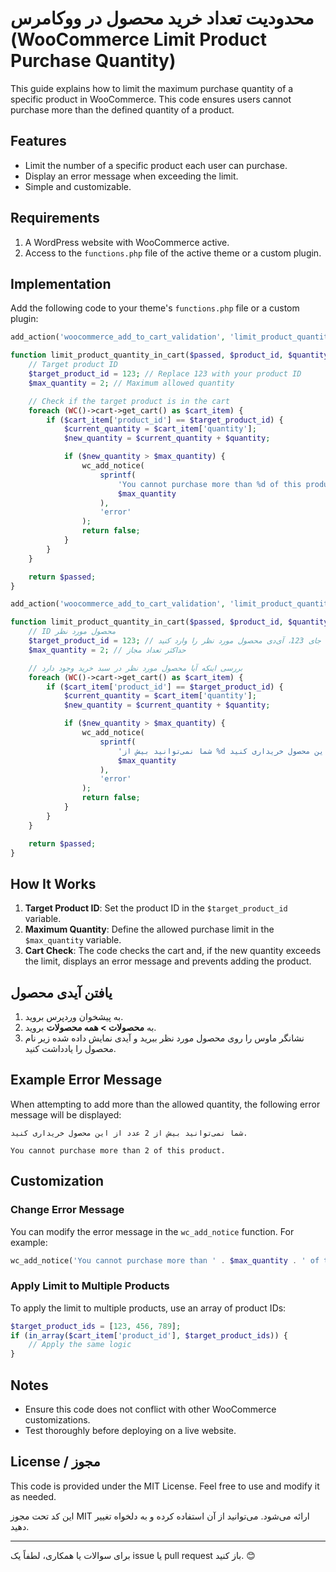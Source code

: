 # محدودیت تعداد خرید محصول در ووکامرس (WooCommerce Limit Product Purchase Quantity)

This guide explains how to limit the maximum purchase quantity of a specific product in WooCommerce. This code ensures users cannot purchase more than the defined quantity of a product.

## Features
- Limit the number of a specific product each user can purchase.
- Display an error message when exceeding the limit.
- Simple and customizable.

## Requirements
1. A WordPress website with WooCommerce active.
2. Access to the `functions.php` file of the active theme or a custom plugin.

## Implementation

Add the following code to your theme's `functions.php` file or a custom plugin:

```php
add_action('woocommerce_add_to_cart_validation', 'limit_product_quantity_in_cart', 10, 3);

function limit_product_quantity_in_cart($passed, $product_id, $quantity) {
    // Target product ID
    $target_product_id = 123; // Replace 123 with your product ID
    $max_quantity = 2; // Maximum allowed quantity

    // Check if the target product is in the cart
    foreach (WC()->cart->get_cart() as $cart_item) {
        if ($cart_item['product_id'] == $target_product_id) {
            $current_quantity = $cart_item['quantity'];
            $new_quantity = $current_quantity + $quantity;

            if ($new_quantity > $max_quantity) {
                wc_add_notice(
                    sprintf(
                        'You cannot purchase more than %d of this product.',
                        $max_quantity
                    ), 
                    'error'
                );
                return false;
            }
        }
    }

    return $passed;
}
```

```php
add_action('woocommerce_add_to_cart_validation', 'limit_product_quantity_in_cart', 10, 3);

function limit_product_quantity_in_cart($passed, $product_id, $quantity) {
    // ID محصول مورد نظر
    $target_product_id = 123; // به جای 123، آی‌دی محصول مورد نظر را وارد کنید
    $max_quantity = 2; // حداکثر تعداد مجاز

    // بررسی اینکه آیا محصول مورد نظر در سبد خرید وجود دارد
    foreach (WC()->cart->get_cart() as $cart_item) {
        if ($cart_item['product_id'] == $target_product_id) {
            $current_quantity = $cart_item['quantity'];
            $new_quantity = $current_quantity + $quantity;

            if ($new_quantity > $max_quantity) {
                wc_add_notice(
                    sprintf(
                        'شما نمی‌توانید بیش از %d عدد از این محصول خریداری کنید.',
                        $max_quantity
                    ), 
                    'error'
                );
                return false;
            }
        }
    }

    return $passed;
}
```

## How It Works
1. **Target Product ID**: Set the product ID in the `$target_product_id` variable.
2. **Maximum Quantity**: Define the allowed purchase limit in the `$max_quantity` variable.
3. **Cart Check**: The code checks the cart and, if the new quantity exceeds the limit, displays an error message and prevents adding the product.

## یافتن آیدی محصول
1. به پیشخوان وردپرس بروید.
2. به **محصولات > همه محصولات** بروید.
3. نشانگر ماوس را روی محصول مورد نظر ببرید و آیدی نمایش داده شده زیر نام محصول را یادداشت کنید.

## Example Error Message
When attempting to add more than the allowed quantity, the following error message will be displayed:

```
شما نمی‌توانید بیش از 2 عدد از این محصول خریداری کنید.
```

```
You cannot purchase more than 2 of this product.
```

## Customization
### Change Error Message
You can modify the error message in the `wc_add_notice` function. For example:

```php
wc_add_notice('You cannot purchase more than ' . $max_quantity . ' of this product.', 'error');
```

### Apply Limit to Multiple Products
To apply the limit to multiple products, use an array of product IDs:

```php
$target_product_ids = [123, 456, 789];
if (in_array($cart_item['product_id'], $target_product_ids)) {
    // Apply the same logic
}
```

## Notes
- Ensure this code does not conflict with other WooCommerce customizations.
- Test thoroughly before deploying on a live website.

## License / مجوز
This code is provided under the MIT License. Feel free to use and modify it as needed.

این کد تحت مجوز MIT ارائه می‌شود. می‌توانید از آن استفاده کرده و به دلخواه تغییر دهید.

---

برای سوالات یا همکاری، لطفاً یک issue یا pull request باز کنید. 😊
